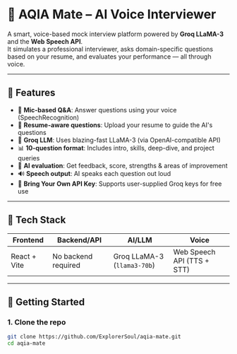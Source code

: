 # 🧠 AQIA Mate – AI Voice Interviewer

A smart, voice-based mock interview platform powered by **Groq LLaMA-3** and the **Web Speech API**.  
It simulates a professional interviewer, asks domain-specific questions based on your resume, and evaluates your performance — all through voice.

---

## 🎯 Features

- 🎤 **Mic-based Q&A**: Answer questions using your voice (SpeechRecognition)
- 📄 **Resume-aware questions**: Upload your resume to guide the AI's questions
- 🧠 **Groq LLM**: Uses blazing-fast LLaMA-3 (via OpenAI-compatible API)
- 📊 **10-question format**: Includes intro, skills, deep-dive, and project queries
- 🧾 **AI evaluation**: Get feedback, score, strengths & areas of improvement
- 🔊 **Speech output**: AI speaks each question out loud
- 🔐 **Bring Your Own API Key**: Supports user-supplied Groq keys for free use

---

## 🧪 Tech Stack

| Frontend        | Backend/API         | AI/LLM                     | Voice |
|----------------|---------------------|----------------------------|-------|
| React + Vite   | No backend required | Groq LLaMA-3 (`llama3-70b`) | Web Speech API (TTS + STT) |

---

## 🚀 Getting Started

### 1. Clone the repo
```bash
git clone https://github.com/ExplorerSoul/aqia-mate.git
cd aqia-mate
